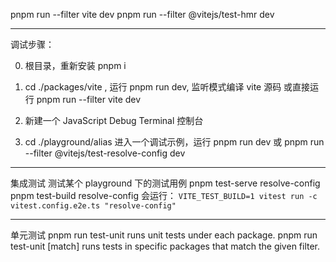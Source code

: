 pnpm run --filter vite dev
pnpm run --filter @vitejs/test-hmr dev

---

调试步骤：

0. 根目录，重新安装 pnpm i

1. cd ./packages/vite , 运行 pnpm run dev, 监听模式编译 vite 源码
   或直接运行 pnpm run --filter vite dev

2. 新建一个 JavaScript Debug Terminal 控制台

3. cd ./playground/alias 进入一个调试示例，运行 pnpm run dev
   或 pnpm run --filter @vitejs/test-resolve-config dev

---

集成测试
测试某个 playground 下的测试用例
pnpm test-serve resolve-config
pnpm test-build resolve-config
会运行：
`VITE_TEST_BUILD=1 vitest run -c vitest.config.e2e.ts "resolve-config"`

---

单元测试
pnpm run test-unit
runs unit tests under each package.
pnpm run test-unit [match]
runs tests in specific packages that match the given filter.
